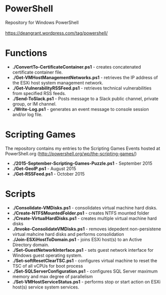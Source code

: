 # PowerShell
Repository for Windows PowerShell <br />
<br />
https://deangrant.wordpress.com/tag/powershell/

# Functions 
* **./ConvertTo-CertificateContainer.ps1** - creates concatenated certificate container file.  <br />
* **./Get-VMHostManagementNetworks.ps1** - retrieves the IP address of the ESXi host system management network.  <br />
* **./Get-VulnerabilityRSSFeed.ps1** - retrieves technical vulnerabilities from specified RSS feeds.  <br />
* **./Send-ToSlack.ps1** - Posts message to a Slack public channel, private group, or IM channel. <br />
* **./Write-Log.ps1** - generates an event message to console session and/or log file.  <br />

# Scripting Games 

The repository contains my entries to the Scripting Games Events hosted at PowerShell.org (http://powershell.org/wp/the-scripting-games/) <br />

* **./2015-September-Scripting-Games-Puzzle.ps1** - September 2015 <br />
* **./Get-GeoIP.ps1** - August 2015 <br />
* **./Get-RSSFeed.ps1** - October 2015 <br />

# Scripts 

* **./Consolidate-VMDisks.ps1** - consolidates virtual machine hard disks. <br />
* **./Create-NTFSMountedFolder.ps1** - creates NTFS mounted folder <br />
* **./Create-VirtualHardDisks.ps1** - creates multiple virtual machine hard disks <br />
* **./Invoke-ConsolidateVMDisks.ps1** - removes idepedent non-persistene virtual mahcine hard disks and performs consolidation <br />
* **./Join-ESXiHostToDomain.ps1** - joins ESXi host(s) to an Active Directory domain. <br />
* **./Set-GuestNetworkInterface.ps1** - sets guest network interface for Windows guest operating system. <br />
* **./Set-softResetClearTSC.ps1** - configures virtual machine to  reset the TSC of all vCPUs for boot process <br />
* **./Set-SQLServerConfiguration.ps1** - configures SQL Server maximum memory and max degree of parallelism <br />
* **./Set-VMHostServiceStatus.ps1** - performs stop or start action on ESXi host(s) service system services.   <br />
